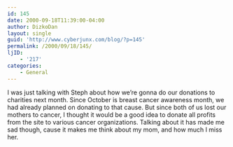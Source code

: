 ```yaml
---
id: 145
date: 2000-09-18T11:39:00-04:00
author: DizkoDan
layout: single
guid: 'http://www.cyberjunx.com/blog/?p=145'
permalink: /2000/09/18/145/
ljID:
    - '217'
categories:
    - General
---
```


I was just talking with Steph about how we’re gonna do our donations to charities next month. Since October is breast cancer awareness month, we had already planned on donating to that cause. But since both of us lost our mothers to cancer, I thought it would be a good idea to donate all profits from the site to various cancer organizations. Talking about it has made me sad though, cause it makes me think about my mom, and how much I miss her.